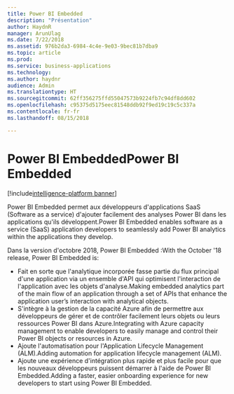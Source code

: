 ```yaml
---
title: Power BI Embedded
description: "Présentation"
author: HaydnR
manager: ArunUlag
ms.date: 7/22/2018
ms.assetid: 976b2da3-6984-4c4e-9e03-9bec81b7dba9
ms.topic: article
ms.prod: 
ms.service: business-applications
ms.technology: 
ms.author: haydnr
audience: Admin
ms.translationtype: HT
ms.sourcegitcommit: 62ff356275ffd55047573b9224fb7c94df8dd602
ms.openlocfilehash: c95375d5175eec81548ddb92f9ed19c19c5c337a
ms.contentlocale: fr-fr
ms.lasthandoff: 08/15/2018

---
```

# <a name="power-bi-embedded"></a><span data-ttu-id="7db2e-103">Power BI Embedded</span><span class="sxs-lookup"><span data-stu-id="7db2e-103">Power BI Embedded</span></span>

[!include[intelligence-platform banner](../../includes/intelligence-platform.md)]



<span data-ttu-id="7db2e-104">Power BI Embedded permet aux développeurs d'applications SaaS (Software as a service) d'ajouter facilement des analyses Power BI dans les applications qu'ils développent.</span><span class="sxs-lookup"><span data-stu-id="7db2e-104">Power BI Embedded enables software as a service (SaaS) application developers to seamlessly add Power BI analytics within the applications they develop.</span></span>

<span data-ttu-id="7db2e-105">Dans la version d'octobre 2018, Power BI Embedded :</span><span class="sxs-lookup"><span data-stu-id="7db2e-105">With the October '18 release, Power BI Embedded is:</span></span>

- <span data-ttu-id="7db2e-106">Fait en sorte que l'analytique incorporée fasse partie du flux principal d'une application via un ensemble d'API qui optimisent l'interaction de l'application avec les objets d'analyse.</span><span class="sxs-lookup"><span data-stu-id="7db2e-106">Making embedded analytics part of the main flow of an application through a   set of APIs that enhance the application user’s interaction with analytical   objects.</span></span>
- <span data-ttu-id="7db2e-107">S'intègre à la gestion de la capacité Azure afin de permettre aux développeurs de gérer et de contrôler facilement leurs objets ou leurs ressources Power BI dans Azure.</span><span class="sxs-lookup"><span data-stu-id="7db2e-107">Integrating with Azure capacity management to enable developers to easily   manage and control their Power BI objects or resources in Azure.</span></span>
- <span data-ttu-id="7db2e-108">Ajoute l'automatisation pour l'Application Lifecycle Management (ALM).</span><span class="sxs-lookup"><span data-stu-id="7db2e-108">Adding automation for application lifecycle management (ALM).</span></span>
- <span data-ttu-id="7db2e-109">Ajoute une expérience d'intégration plus rapide et plus facile pour que les nouveaux développeurs puissent démarrer à l'aide de Power BI Embedded.</span><span class="sxs-lookup"><span data-stu-id="7db2e-109">Adding a faster, easier onboarding experience for new developers to start   using Power BI Embedded.</span></span>

